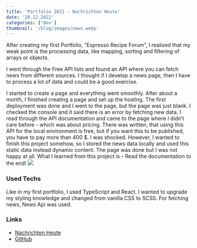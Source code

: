 ```yaml
---
title: 'Portfolio 2021 - Nachrichten Heute'
date: '28.12.2022'
categories: ['Dev']
thumbnail: '/blog/images/news.webp'
---
```


After creating my first Portfolio, “Espresso Recipe Forum”, I realised that my weak point is the processing data, like mapping, sorting and filtering of arrays or objects.

I went through the Free API lists and found an API where you can fetch news from different sources. I thought if I develop a news page, then I have to process a lot of data and could be a good exercise.

I started to create a page and everything went smoothly. After about a month, I finished creating a page and set up the hosting. The first deployment was done and I went to the page, but the page was just blank. I checked the console and it said there is an error by fetching new data. I read through the API documentation and came to the page where I didn’t care before - which was about pricing. There was written, that using this API for the local environment is free, but if you want this to be published, you have to pay more than 400 $. I was shocked. However, I wanted to finish this project somehow, so I stored the news data locally and used this static data instead dynamic content. The page was done but I was not happy at all. What I learned from this project is - Read the documentation to the end!
<img src="/blog/images/news-app.webp">

### Used Techs

Like in my first portfolio, I used TypeScript and React. I wanted to upgrade my styling knowledge and changed from vanilla CSS to SCSS. For fetching news, News Api was used.

### Links

- [Nachrichten Heute](<[https://nachrichten-heute.web.app/](https://nachrichten-heute.web.app/)>)
- [GitHub](https://github.com/kei0528/News-Today)
